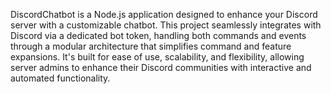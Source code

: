 DiscordChatbot is a Node.js application designed to enhance your Discord server with a customizable chatbot. This project seamlessly integrates with Discord via a dedicated bot token, handling both commands and events through a modular architecture that simplifies command and feature expansions. It's built for ease of use, scalability, and flexibility, allowing server admins to enhance their Discord communities with interactive and automated functionality.